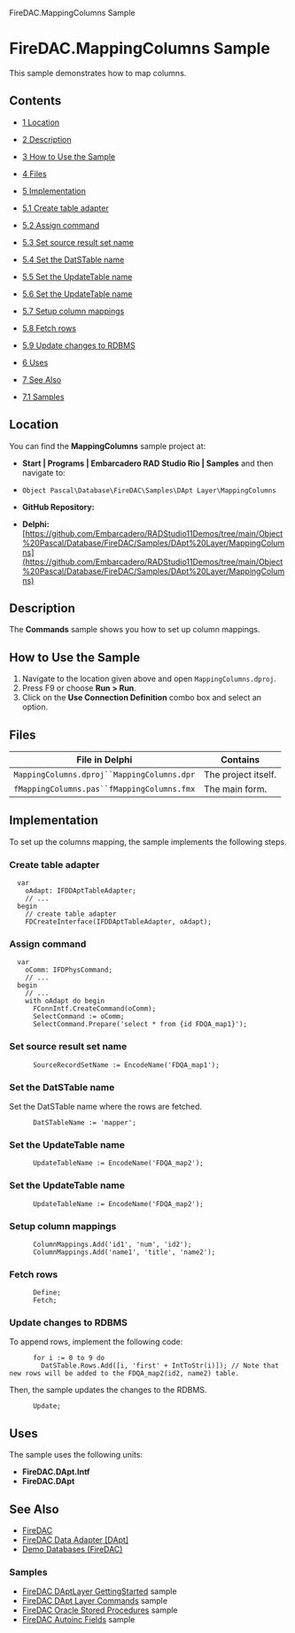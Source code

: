 FireDAC.MappingColumns Sample[]()
# FireDAC.MappingColumns Sample 


This sample demonstrates how to map columns.
## Contents



* [1 Location](#Location)
* [2 Description](#Description)
* [3 How to Use the Sample](#How_to_Use_the_Sample)
* [4 Files](#Files)
* [5 Implementation](#Implementation)

* [5.1 Create table adapter](#Create_table_adapter)
* [5.2 Assign command](#Assign_command)
* [5.3 Set source result set name](#Set_source_result_set_name)
* [5.4 Set the DatSTable name](#Set_the_DatSTable_name)
* [5.5 Set the UpdateTable name](#Set_the_UpdateTable_name)
* [5.6 Set the UpdateTable name](#Set_the_UpdateTable_name_2)
* [5.7 Setup column mappings](#Setup_column_mappings)
* [5.8 Fetch rows](#Fetch_rows)
* [5.9 Update changes to RDBMS](#Update_changes_to_RDBMS)

* [6 Uses](#Uses)
* [7 See Also](#See_Also)

* [7.1 Samples](#Samples)


## Location 

You can find the **MappingColumns** sample project at:
* **Start | Programs | Embarcadero RAD Studio Rio | Samples** and then navigate to:

* `Object Pascal\Database\FireDAC\Samples\DApt Layer\MappingColumns`

* **GitHub Repository:**

* **Delphi:**[https://github.com/Embarcadero/RADStudio11Demos/tree/main/Object%20Pascal/Database/FireDAC/Samples/DApt%20Layer/MappingColumns](https://github.com/Embarcadero/RADStudio11Demos/tree/main/Object%20Pascal/Database/FireDAC/Samples/DApt%20Layer/MappingColumns)

## Description 

The **Commands** sample shows you how to set up column mappings.
## How to Use the Sample 


1.  Navigate to the location given above and open `MappingColumns.dproj`.
2.  Press F9 or choose **Run > Run**.
3.  Click on the **Use Connection Definition** combo box and select an option.

## Files 



| File in Delphi                             | Contains            |
| ------------------------------------------ | ------------------- |
| `MappingColumns.dproj``MappingColumns.dpr` | The project itself. |
| `fMappingColumns.pas``fMappingColumns.fmx` | The main form.      |


## Implementation 

To set up the columns mapping, the sample implements the following steps.
### Create table adapter 


```
  var
    oAdapt: IFDDAptTableAdapter;
    // ...
  begin
    // create table adapter
    FDCreateInterface(IFDDAptTableAdapter, oAdapt);

```



### Assign command 


```
  var
    oComm: IFDPhysCommand;
    // ...
  begin
    // ...
    with oAdapt do begin
      FConnIntf.CreateCommand(oComm);
      SelectCommand := oComm;
      SelectCommand.Prepare('select * from {id FDQA_map1}');

```



### Set source result set name 


```
      SourceRecordSetName := EncodeName('FDQA_map1');

```



### Set the DatSTable name 

Set the DatSTable name where the rows are fetched.
```
      DatSTableName := 'mapper';

```



### Set the UpdateTable name 


```
      UpdateTableName := EncodeName('FDQA_map2');

```



### Set the UpdateTable name 


```
      UpdateTableName := EncodeName('FDQA_map2');

```



### Setup column mappings 


```
      ColumnMappings.Add('id1', 'num', 'id2');
      ColumnMappings.Add('name1', 'title', 'name2');

```



### Fetch rows 


```
      Define;
      Fetch;

```



### Update changes to RDBMS 

To append rows, implement the following code:
```
      for i := 0 to 9 do
        DatSTable.Rows.Add([i, 'first' + IntToStr(i)]); // Note that new rows will be added to the FDQA_map2(id2, name2) table.

```


Then, the sample updates the changes to the RDBMS.
```
      Update;

```



## Uses 

The sample uses the following units:
* **FireDAC.DApt.Intf**
* **FireDAC.DApt**

## See Also 


* [FireDAC](http://docwiki.embarcadero.com/RADStudio/en/FireDAC)
* [FireDAC Data Adapter [DApt]](http://docwiki.embarcadero.com/RADStudio/en/General_(FireDAC))
* [Demo Databases (FireDAC)](http://docwiki.embarcadero.com/RADStudio/en/Demo_Databases_(FireDAC))

### Samples 


* [FireDAC DAptLayer GettingStarted](http://docwiki.embarcadero.com/CodeExamples/en/FireDAC.DAptLayerGettingStarted_Sample) sample
* [FireDAC DApt Layer Commands](http://docwiki.embarcadero.com/CodeExamples/en/FireDAC.DAptLayerCommands_Sample) sample
* [FireDAC Oracle Stored Procedures](http://docwiki.embarcadero.com/CodeExamples/en/FireDAC.OraclStoredProc_Sample) sample
* [FireDAC Autoinc Fields](http://docwiki.embarcadero.com/CodeExamples/en/FireDAC.AutoincFields_Sample) sample





